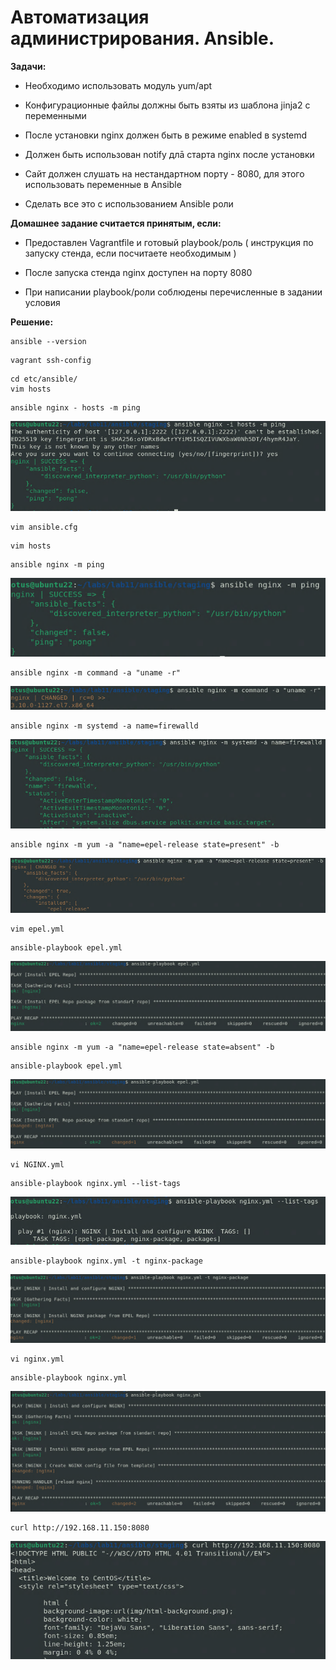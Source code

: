 # Автоматизация администрирования. Ansible.

**Задачи:**

* Необходимо использовать модуль yum/apt

* Конфигурационные файлы должны быть взяты из шаблона jinja2 с переменными

* После установки nginx должен быть в режиме enabled в systemd

* Должен быть использован notify длā старта nginx после установки

* Сайт должен слушать на нестандартном порту - 8080, для этого использовать переменные в Ansible

* Сделать все это с использованием Ansible роли

**Домашнее задание считается принятым, если:**

* Предоставлен Vagrantfile и готовый playbook/роль ( инструкция по запуску
стенда, если посчитаете необходимым )

* После запуска стенда nginx доступен на порту 8080

* При написании playbook/роли соблюдены перечисленные в задании условия


**Решение:**

```
ansible --version
```

```
vagrant ssh-config
```

```
cd etc/ansible/
vim hosts
```

```
ansible nginx - hosts -m ping
```

![Alt text](image-1.png)

```
vim ansible.cfg
```

```
vim hosts
```

```
ansible nginx -m ping
```

![Alt text](image-2.png)

```
ansible nginx -m command -a "uname -r"
```
![Alt text](image-3.png)

```
ansible nginx -m systemd -a name=firewalld
```
![Alt text](image-4.png)

```
ansible nginx -m yum -a "name=epel-release state=present" -b
```
![Alt text](image-5.png)

```
vim epel.yml
```

```
ansible-playbook epel.yml
```
![Alt text](image-6.png)

```
ansible nginx -m yum -a "name=epel-release state=absent" -b
```
```
ansible-playbook epel.yml
```
![Alt text](image-7.png)

```
vi NGINX.yml
```

```
ansible-playbook nginx.yml --list-tags
```
![Alt text](image-8.png)

```
ansible-playbook nginx.yml -t nginx-package
```

![Alt text](image-9.png)

```
vi nginx.yml
```

```
ansible-playbook nginx.yml
```
![Alt text](image-10.png)

```
curl http://192.168.11.150:8080
```
![Alt text](image-11.png)
